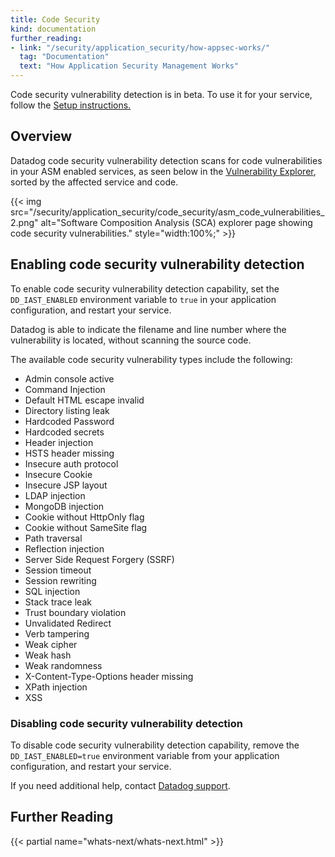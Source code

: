 ```yaml
---
title: Code Security
kind: documentation
further_reading:
- link: "/security/application_security/how-appsec-works/"
  tag: "Documentation"
  text: "How Application Security Management Works"
---
```


<div class="alert alert-info">Code security vulnerability detection is in beta. To use it for your service, follow the <a href="/security/application_security/enabling/">Setup instructions.</a></div>

## Overview

Datadog code security vulnerability detection scans for code vulnerabilities in your ASM enabled services, as seen below in the [Vulnerability Explorer][1], sorted by the affected service and code.

{{< img src="/security/application_security/code_security/asm_code_vulnerabilities_2.png" alt="Software Composition Analysis (SCA) explorer page showing code security vulnerabilities." style="width:100%;" >}}

## Enabling code security vulnerability detection 

To enable code security vulnerability detection capability, set the `DD_IAST_ENABLED` environment variable to `true` in your application configuration, and restart your service.

Datadog is able to indicate the filename and line number where the vulnerability is located, without scanning the source code.

The available code security vulnerability types include the following:

- Admin console active
- Command Injection
- Default HTML escape invalid
- Directory listing leak
- Hardcoded Password
- Hardcoded secrets
- Header injection
- HSTS header missing
- Insecure auth protocol
- Insecure Cookie
- Insecure JSP layout
- LDAP injection
- MongoDB injection
- Cookie without HttpOnly flag
- Cookie without SameSite flag
- Path traversal
- Reflection injection
- Server Side Request Forgery (SSRF)
- Session timeout
- Session rewriting
- SQL injection
- Stack trace leak
- Trust boundary violation
- Unvalidated Redirect
- Verb tampering
- Weak cipher
- Weak hash
- Weak randomness
- X-Content-Type-Options header missing
- XPath injection
- XSS

### Disabling code security vulnerability detection 

To disable code security vulnerability detection capability, remove the `DD_IAST_ENABLED=true` environment variable from your application configuration, and restart your service.

If you need additional help, contact [Datadog support][1].

## Further Reading

{{< partial name="whats-next/whats-next.html" >}}

[1]: https://app.datadoghq.com/security/appsec/vm
